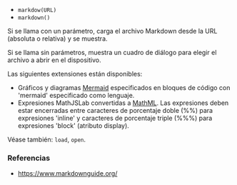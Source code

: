 - `markdow(URL)`
- `markdown()`

Si se llama con un parámetro, carga el archivo Markdown desde la URL (absoluta
o relativa) y se muestra.

Si se llama sin parámetros, muestra un cuadro de diálogo para elegir el archivo
a abrir en el dispositivo.

Las siguientes extensiones están disponibles:

- Gráficos y diagramas [Mermaid](https://mermaid.js.org/) especificados en
  bloques de código con 'mermaid' especificado como lenguaje.
- Expresiones MathJSLab convertidas a [MathML](https://www.w3.org/Math/). Las
  expresiones deben estar encerradas entre caracteres de porcentaje doble
  (\%\%) para expresiones 'inline' y caracteres de porcentaje triple (\%\%\%)
  para expresiones 'block' (atributo display).

Véase también: `load`, `open`.

### Referencias

- https://www.markdownguide.org/
